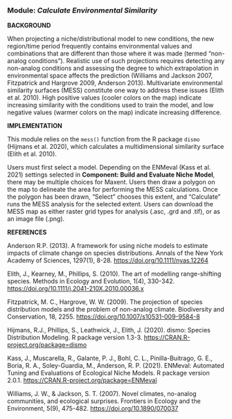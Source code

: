 ### **Module:** ***Calculate Environmental Similarity***

**BACKGROUND**  

When projecting a niche/distributional model to new conditions, the new region/time period frequently contains environmental values and combinations that are different than those where it was made (termed “non-analog conditions”). Realistic use of such projections requires detecting any non-analog conditions and assessing the degree to which extrapolation in environmental space affects the prediction (Williams and Jackson 2007, Fitzpatrick and Hargrove 2009, Anderson 2013). Multivariate environmental similarity surfaces (MESS) constitute one way to address these issues (Elith et al. 2010). High positive values (cooler colors on the map) indicate increasing similarity with the conditions used to train the model, and low negative values (warmer colors on the map) indicate increasing difference.

**IMPLEMENTATION** 

This module relies on the `mess()` function from the R package `dismo` (Hijmans et al. 2020), which calculates a multidimensional similarity surface (Elith et al. 2010).

Users must first select a model. Depending on the ENMeval (Kass et al. 2021) settings selected in **Component: Build and Evaluate Niche Model**, there may be multiple choices for Maxent. Users then draw a polygon on the map to delineate the area for performing the MESS calculations. Once the polygon has been drawn, “Select” chooses this extent, and “Calculate” runs the MESS analysis for the selected extent. Users can download the MESS map as either raster grid types for analysis (.asc, .grd and .tif), or as an image file (.png).


**REFERENCES**

Anderson R.P. (2013). A framework for using niche models to estimate impacts of climate change on species distributions. Annals of the New York Academy of Sciences, 1297(1), 8-28. <a href="https://doi.org/10.1111/nyas.12264" target="_blank">https://doi.org/10.1111/nyas.12264

Elith, J., Kearney, M., Phillips, S. (2010). The art of modelling range-shifting species. Methods in Ecology and Evolution, 1(4), 330-342. <a href="https://doi.org/10.1111/j.2041-210X.2010.00036.x" target="_blank">https://doi.org/10.1111/j.2041-210X.2010.00036.x

Fitzpatrick, M. C., Hargrove, W. W. (2009). The projection of species distribution models and the problem of non-analog climate. Biodiversity and Conservation, 18, 2255. <a href="https://doi.org/10.1007/s10531-009-9584-8" target="_blank">https://doi.org/10.1007/s10531-009-9584-8</a>

Hijmans, R.J., Phillips, S., Leathwick, J., Elith, J. (2020). dismo: Species Distribution Modeling. R package version 1.3-3. <a href="https://CRAN.R-project.org/package=dismo" target="_blank">https://CRAN.R-project.org/package=dismo</a> 

Kass, J., Muscarella, R., Galante, P. J., Bohl, C. L., Pinilla-Buitrago, G. E., Boria, R. A., Soley-Guardia, M., Anderson, R. P. (2021). ENMeval: Automated Tuning and Evaluations of Ecological Niche Models. R package version 2.0.1. <a href="https://CRAN.R-project.org/package=ENMeval" target="_blank">https://CRAN.R-project.org/package=ENMeval</a>

Williams, J. W., & Jackson, S. T. (2007). Novel climates, no-analog communities, and ecological surprises. Frontiers in Ecology and the Environment, 5(9), 475-482. <a href="https://doi.org/10.1890/070037" target="_blank">https://doi.org/10.1890/070037</a>

